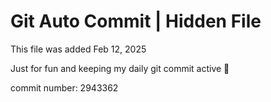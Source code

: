 # Git Auto Commit | Hidden File

This file was added Feb 12, 2025

Just for fun and keeping my daily git commit active 🤪

commit number: 2943362
